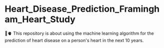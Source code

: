 # Heart_Disease_Prediction_Framingham_Heart_Study
🏥🫀 This repository is about using the machine learning algorithm for the prediction of heart disease on a person's heart in the next 10 years.
